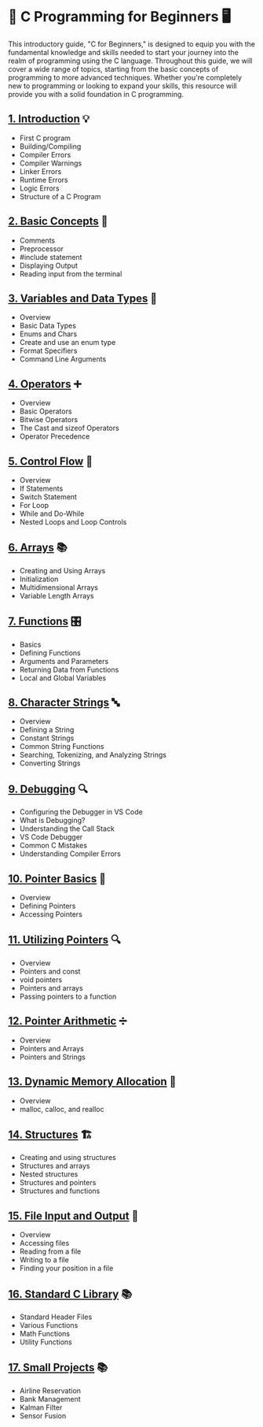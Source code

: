 
# 📘 C Programming for Beginners 🖥️

This introductory guide, "C for Beginners," is designed to equip you with the fundamental knowledge and skills needed to start your journey into the realm of programming using the C language. Throughout this guide, we will cover a wide range of topics, starting from the basic concepts of programming to more advanced techniques. Whether you're completely new to programming or looking to expand your skills, this resource will provide you with a solid foundation in C programming.

## [1. Introduction](link) 💡

- First C program
- Building/Compiling
- Compiler Errors
- Compiler Warnings
- Linker Errors
- Runtime Errors
- Logic Errors
- Structure of a C Program

## [2. Basic Concepts](link) 📝

- Comments
- Preprocessor
- #include statement
- Displaying Output
- Reading input from the terminal

## [3. Variables and Data Types](link) 🔢

- Overview
- Basic Data Types
- Enums and Chars
- Create and use an enum type
- Format Specifiers
- Command Line Arguments

## [4. Operators](link) ➕

- Overview
- Basic Operators
- Bitwise Operators
- The Cast and sizeof Operators
- Operator Precedence

## [5. Control Flow](link) 🔄

- Overview
- If Statements
- Switch Statement
- For Loop
- While and Do-While
- Nested Loops and Loop Controls

## [6. Arrays](link) 📚

- Creating and Using Arrays
- Initialization
- Multidimensional Arrays
- Variable Length Arrays

## [7. Functions](link) 🎛️

- Basics
- Defining Functions
- Arguments and Parameters
- Returning Data from Functions
- Local and Global Variables

## [8. Character Strings](link) 🔤

- Overview
- Defining a String
- Constant Strings
- Common String Functions
- Searching, Tokenizing, and Analyzing Strings
- Converting Strings

## [9. Debugging](link) 🔍

- Configuring the Debugger in VS Code
- What is Debugging?
- Understanding the Call Stack
- VS Code Debugger
- Common C Mistakes
- Understanding Compiler Errors

## [10. Pointer Basics](link) 🔗

- Overview
- Defining Pointers
- Accessing Pointers

## [11. Utilizing Pointers](link) 🔍

- Overview
- Pointers and const
- void pointers
- Pointers and arrays
- Passing pointers to a function

## [12. Pointer Arithmetic](link) ➗

- Overview
- Pointers and Arrays
- Pointers and Strings

## [13. Dynamic Memory Allocation](link) 🧱

- Overview
- malloc, calloc, and realloc

## [14. Structures](link) 🏗️

- Creating and using structures
- Structures and arrays
- Nested structures
- Structures and pointers
- Structures and functions

## [15. File Input and Output](link) 📂

- Overview
- Accessing files
- Reading from a file
- Writing to a file
- Finding your position in a file

## [16. Standard C Library](link) 📚

- Standard Header Files
- Various Functions
- Math Functions
- Utility Functions

## [17. Small Projects](link) 📚

- Airline Reservation
- Bank Management
- Kalman Filter
- Sensor Fusion
